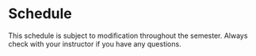 # **Schedule**
This schedule is subject to modification throughout the semester. Always check with your instructor if you have any questions.
